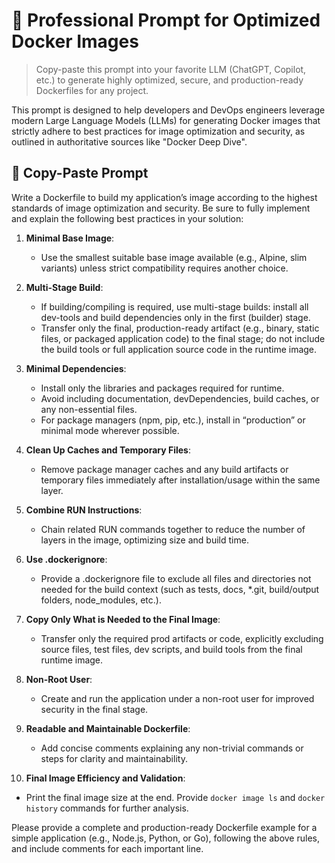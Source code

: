 # 🚀 Professional Prompt for Optimized Docker Images

> Copy-paste this prompt into your favorite LLM (ChatGPT, Copilot, etc.) to generate highly optimized, secure, and production-ready Dockerfiles for any project.

This prompt is designed to help developers and DevOps engineers leverage modern Large Language Models (LLMs) for generating Docker images that strictly adhere to best practices for image optimization and security, as outlined in authoritative sources like "Docker Deep Dive".

## 📝 Copy-Paste Prompt

Write a Dockerfile to build my application’s image according to the highest standards of image optimization and security. Be sure to fully implement and explain the following best practices in your solution:

1. **Minimal Base Image**:  
   - Use the smallest suitable base image available (e.g., Alpine, slim variants) unless strict compatibility requires another choice.

2. **Multi-Stage Build**:  
   - If building/compiling is required, use multi-stage builds: install all dev-tools and build dependencies only in the first (builder) stage.
   - Transfer only the final, production-ready artifact (e.g., binary, static files, or packaged application code) to the final stage; do not include the build tools or full application source code in the runtime image.

3. **Minimal Dependencies**:  
   - Install only the libraries and packages required for runtime.
   - Avoid including documentation, devDependencies, build caches, or any non-essential files.
   - For package managers (npm, pip, etc.), install in “production” or minimal mode wherever possible.

4. **Clean Up Caches and Temporary Files**:  
   - Remove package manager caches and any build artifacts or temporary files immediately after installation/usage within the same layer.

5. **Combine RUN Instructions**:  
   - Chain related RUN commands together to reduce the number of layers in the image, optimizing size and build time.

6. **Use .dockerignore**:  
   - Provide a .dockerignore file to exclude all files and directories not needed for the build context (such as tests, docs, *.git, build/output folders, node_modules, etc.).

7. **Copy Only What is Needed to the Final Image**:  
   - Transfer only the required prod artifacts or code, explicitly excluding source files, test files, dev scripts, and build tools from the final runtime image.

8. **Non-Root User**:  
   - Create and run the application under a non-root user for improved security in the final stage.

9. **Readable and Maintainable Dockerfile**:  
   - Add concise comments explaining any non-trivial commands or steps for clarity and maintainability.

10. **Final Image Efficiency and Validation**:  
   - Print the final image size at the end. Provide `docker image ls` and `docker history` commands for further analysis.

Please provide a complete and production-ready Dockerfile example for a simple application (e.g., Node.js, Python, or Go), following the above rules, and include comments for each important line.
